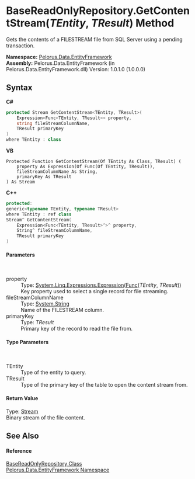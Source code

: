 # BaseReadOnlyRepository.GetContentStream(*TEntity*, *TResult*) Method 
 

Gets the contents of a FILESTREAM file from SQL Server using a pending transaction.

**Namespace:**&nbsp;<a href="55312241">Pelorus.Data.EntityFramework</a><br />**Assembly:**&nbsp;Pelorus.Data.EntityFramework (in Pelorus.Data.EntityFramework.dll) Version: 1.0.1.0 (1.0.0.0)

## Syntax

**C#**<br />
``` C#
protected Stream GetContentStream<TEntity, TResult>(
	Expression<Func<TEntity, TResult>> property,
	string fileStreamColumnName,
	TResult primaryKey
)
where TEntity : class

```

**VB**<br />
``` VB
Protected Function GetContentStream(Of TEntity As Class, TResult) ( 
	property As Expression(Of Func(Of TEntity, TResult)),
	fileStreamColumnName As String,
	primaryKey As TResult
) As Stream
```

**C++**<br />
``` C++
protected:
generic<typename TEntity, typename TResult>
where TEntity : ref class
Stream^ GetContentStream(
	Expression<Func<TEntity, TResult>^>^ property, 
	String^ fileStreamColumnName, 
	TResult primaryKey
)
```


#### Parameters
&nbsp;<dl><dt>property</dt><dd>Type: <a href="http://msdn2.microsoft.com/en-us/library/bb335710" target="_blank">System.Linq.Expressions.Expression</a>(<a href="http://msdn2.microsoft.com/en-us/library/bb549151" target="_blank">Func</a>(*TEntity*, *TResult*))<br />Key property used to select a single record for file streaming.</dd><dt>fileStreamColumnName</dt><dd>Type: <a href="http://msdn2.microsoft.com/en-us/library/s1wwdcbf" target="_blank">System.String</a><br />Name of the FILESTREAM column.</dd><dt>primaryKey</dt><dd>Type: *TResult*<br />Primary key of the record to read the file from.</dd></dl>

#### Type Parameters
&nbsp;<dl><dt>TEntity</dt><dd>Type of the entity to query.</dd><dt>TResult</dt><dd>Type of the primary key of the table to open the content stream from.</dd></dl>

#### Return Value
Type: <a href="http://msdn2.microsoft.com/en-us/library/8f86tw9e" target="_blank">Stream</a><br />Binary stream of the file content.

## See Also


#### Reference
<a href="7A83640C">BaseReadOnlyRepository Class</a><br /><a href="55312241">Pelorus.Data.EntityFramework Namespace</a><br />